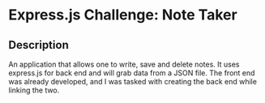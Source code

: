 # Express.js Challenge: Note Taker

## Description

An application that allows one to write, save and delete notes. It uses express.js for back end and will grab data from a JSON file. The front end was already developed, and I was tasked with creating the back end while linking the two.